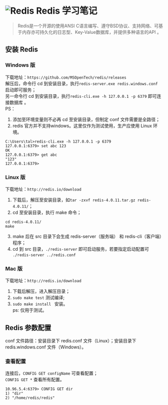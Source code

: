 # ![Redis][1] Redis 学习笔记
> Redis是一个开源的使用ANSI C语言编写、遵守BSD协议、支持网络、可基于内存亦可持久化的日志型、Key-Value数据库，并提供多种语言的API 。

## 安装 Redis
### Windows 版
下载地址：`https://github.com/MSOpenTech/redis/releases`     
解压后，命令行 cd 到安装目录，执行`redis-server.exe redis.windows.conf ` 启动即可服务；        
另一命令行 cd 到安装目录，执行`redis-cli.exe -h 127.0.0.1 -p 6379` 即可连接数据库 。     
PS：
1. 添加至环境变量则不必再 cd 至安装目录，但制定 conf 文件需要是全路径；   
2. redis 官方并不支持windows。这里仅作为测试使用，生产应使用 Linux 环境。

```
C:\Users\tal>redis-cli.exe -h 127.0.0.1 -p 6379
127.0.0.1:6379> set abc 123
OK
127.0.0.1:6379> get abc
"123"
127.0.0.1:6379>
```

### Linux 版
下载地址：`http://redis.io/download`     
1. 下载后，解压至安装目录，如`tar -zxvf redis-4.0.11.tar.gz redis-4.0.11/`；
2. cd 至安装目录，执行 make 命令；   
```
cd redis-4.0.11/
make
```
3. make 后在 src 目录下会生成 redis-server（服务端） 和 redis-cli（客户端）程序； 
4. cd 到 src 目录，`./redis-server` 即可启动服务，若要指定启动配置可 `./redis-server ../redis.conf`

### Mac 版
下载地址：`http://redis.io/download`  
1. 下载后解压，进入解压目录；
2. `sudo make test` 测试编译;
3. `sudo make install ` 安装。         
ps: 仅用于测试。

## Redis 参数配置
conf 文件路径：安装目录下 redis.conf 文件（Linux）；安装目录下 redis.windows.conf 文件（Windows）。      
### 查看配置
连接后，`CONFIG GET configName` 可查看配置；      
`CONFIG GET *` 查看所有配置。  
```
10.96.5.4:6379> CONFIG GET dir
1) "dir"
2) "/home/redis/redis"
```









[1]: https://raw.githubusercontent.com/tianqing2117/DailyProgress/master/image/redis/redis2.png